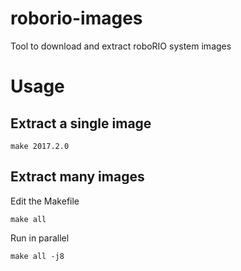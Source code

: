 # roborio-images
Tool to download and extract roboRIO system images

# Usage

## Extract a single image

```
make 2017.2.0
```

## Extract many images

Edit the Makefile

```
make all
```

Run in parallel

```
make all -j8
```
